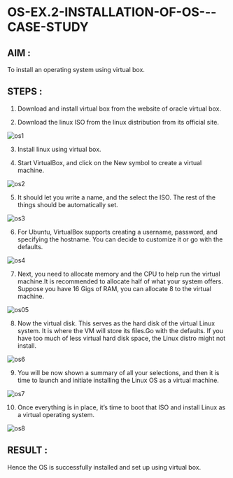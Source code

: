 # OS-EX.2-INSTALLATION-OF-OS---CASE-STUDY

## AIM :

To install an operating system using virtual box.

## STEPS :

1. Download and install virtual box from the website of oracle virtual box.

2. Download the linux ISO from the linux distribution from its official site.

   

![os1](https://github.com/Skanthasishanth/OS-EX.2-INSTALLATION-OF-OS---CASE-STUDY/assets/118298456/50d694d1-a500-42f7-b912-500d406cdcc3)


3. Install linux using virtual box.

4. Start VirtualBox, and click on the New symbol to create a virtual machine.

   
![os2](https://github.com/Skanthasishanth/OS-EX.2-INSTALLATION-OF-OS---CASE-STUDY/assets/118298456/0700c965-9dcd-43a3-bf4e-b27f748081bb)


5. It should let you write a name, and the select the ISO. The rest of the things should be automatically set.

   
![os3](https://github.com/Skanthasishanth/OS-EX.2-INSTALLATION-OF-OS---CASE-STUDY/assets/118298456/e254c66e-70d8-42c5-abde-1a2ac470c529)


6. For Ubuntu, VirtualBox supports creating a username, password, and specifying the hostname. You can decide to customize it or go with the defaults.

    
![os4](https://github.com/Skanthasishanth/OS-EX.2-INSTALLATION-OF-OS---CASE-STUDY/assets/118298456/b88202fc-874f-42be-b733-5ba160b27b2e)


7. Next, you need to allocate memory and the CPU to help run the virtual machine.It is recommended to allocate half of what your system offers. Suppose you have 16 Gigs of RAM, you can allocate 8 to the virtual machine.

    
![os05](https://github.com/Skanthasishanth/OS-EX.2-INSTALLATION-OF-OS---CASE-STUDY/assets/118298456/98298ddd-b09f-4561-9ded-e4f2e2bcc20d)


8. Now the virtual disk. This serves as the hard disk of the virtual Linux system. It is where the VM will store its files.Go with the defaults. If you have too much of less virtual hard disk space, the Linux distro might not install.

    
![os6](https://github.com/Skanthasishanth/OS-EX.2-INSTALLATION-OF-OS---CASE-STUDY/assets/118298456/56c829f3-bbd4-493e-a75e-ac4f9bcbbd31)


9. You will be now shown a summary of all your selections, and then it is time to launch and initiate installing the Linux OS as a virtual machine.

![os7](https://github.com/Skanthasishanth/OS-EX.2-INSTALLATION-OF-OS---CASE-STUDY/assets/118298456/7e0f4fa5-577e-4d1e-972c-f5cfde5b3019)

10. Once everything is in place, it’s time to boot that ISO and install Linux as a virtual operating system.
    
![os8](https://github.com/Skanthasishanth/OS-EX.2-INSTALLATION-OF-OS---CASE-STUDY/assets/118298456/5a3cc18f-3a13-48b9-b530-64bbf3ecfaba)

    



## RESULT :

Hence the OS is successfully installed and set up using virtual box.
